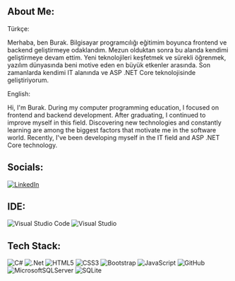 ##  About Me:

Türkçe:

Merhaba, ben Burak. Bilgisayar programcılığı eğitimim boyunca frontend ve backend geliştirmeye odaklandım. Mezun olduktan sonra bu alanda kendimi geliştirmeye devam ettim. Yeni teknolojileri keşfetmek ve sürekli öğrenmek, yazılım dünyasında beni motive eden en büyük etkenler arasında. Son zamanlarda kendimi IT alanında ve ASP .NET Core teknolojisinde geliştiriyorum.

English:

Hi, I'm Burak. During my computer programming education, I focused on frontend and backend development. After graduating, I continued to improve myself in this field. Discovering new technologies and constantly learning are among the biggest factors that motivate me in the software world. Recently, I've been developing myself in the IT field and ASP .NET Core technology.

## Socials:
[![LinkedIn](https://img.shields.io/badge/LinkedIn-%230077B5.svg?logo=linkediln&logoColor=white)](https://linkedin.com/in/burakgoturler)

## IDE:
![Visual Studio Code](https://img.shields.io/badge/Visual%20Studio%20Code-0078d7.svg?style=for-the-badge&logo=visual-studio-code&logoColor=white)
![Visual Studio](https://img.shields.io/badge/Visual%20Studio-5C2D91.svg?style=for-the-badge&logo=visual-studio&logoColor=white)

## Tech Stack:
![C#](https://img.shields.io/badge/c%23-%23239120.svg?style=for-the-badge&logo=c-sharpp&logoColor=white)
![.Net](https://img.shields.io/badge/.NETCORE-5C2D91?style=for-the-badge&logo=.nett&logoColor=white)
![HTML5](https://img.shields.io/badge/html5-%23E34F26.svg?style=for-the-badge&logo=html55&logoColor=white)
![CSS3](https://img.shields.io/badge/css3-%231572B6.svg?style=for-the-badge&logo=css33&logoColor=white)
![Bootstrap](https://img.shields.io/badge/bootstrap-%23563D7C.svg?style=for-the-badge&logo=boottstrap&logoColor=white)
![JavaScript](https://img.shields.io/badge/javascript-%23323330.svg?style=for-the-badge&logo=jjavascript&logoColor=%23F7DF1E)
![GitHub](https://img.shields.io/badge/github-%23121011.svg?style=for-the-badge&logo=gitthub&logoColor=white)
![MicrosoftSQLServer](https://img.shields.io/badge/Microsoft%20SQL%20Server-CC2927?style=for-the-badge&logo=microsoft%20sql%20server&logoColor=white)
![SQLite](https://img.shields.io/badge/sqlite-%2307405e.svg?style=for-the-badge&logo=sqlitee&logoColor=white)
